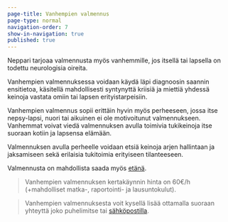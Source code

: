 ```yaml
---
page-title: Vanhempien valmennus
page-type: normal
navigation-order: 7
show-in-navigation: true
published: true
---
```












Neppari tarjoaa valmennusta myös vanhemmille, jos itsellä tai lapsella on todettu neurologisia oireita.

Vanhempien valmennuksessa voidaan käydä läpi diagnoosin saannin ensitietoa, käsitellä mahdollisesti syntynyttä kriisiä ja miettiä yhdessä keinoja vastata omiin tai lapsen erityistarpeisiin.

Vanhempien valmennus sopii erittäin hyvin myös perheeseen, jossa itse nepsy-lapsi, nuori tai aikuinen ei ole motivoitunut valmennukseen. Vanhemmat voivat viedä valmennuksen avulla toimivia tukikeinoja itse suoraan kotiin ja lapsensa elämään.

Valmennuksen avulla perheelle voidaan etsiä keinoja arjen hallintaan ja jaksamiseen sekä erilaisia tukitoimia erityiseen tilanteeseen.

Valmennusta on mahdollista saada myös [etänä](/etavalmennus).

> Vanhempien valmennuksen kertakäynnin hinta on 60€/h (+mahdolliset matka-, raportointi- ja lausuntokulut).

> Vanhempien valmennuksesta voit kysellä lisää ottamalla suoraan yhteyttä joko puhelimitse tai [sähköpostilla](/ota-yhteytta).
